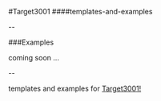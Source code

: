 #Target3001
####templates-and-examples

--

###Examples


coming soon ...

--

templates and examples for [Target3001!](http://www.ibfriedrich.com/)